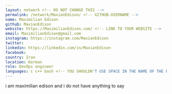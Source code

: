 ```yaml
---
layout: network <!-- DO NOT CHANGE THIS -->
permalink: /network/MaxianEdison/ <!-- GITHUB-USERNAME -->
name: Maximilian Edison
github: MaxianEdison
website: https://MaximilianEdison.com/ <!-- LINK TO YOUR WEBSITE -->
email: MaximilianEdison@gmail.com
instagram: https://instagram.com/MaxianEdison
twitter: 
linkedin: https://linkedin.com/in/MaxianEdison
facebook: 
country: Iran
location: Kerman
role: DevOps engineer
languages: c c++ bash <!-- YOU SHOULDN'T USE SPACE IN THE NAME OF THE PROGRAMMING LANGUAGE -->
---
```


i am maximilian edison and i do not have anything to say 
